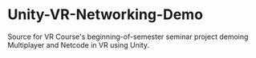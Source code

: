 # Unity-VR-Networking-Demo
Source for VR Course's beginning-of-semester seminar project demoing Multiplayer and Netcode in VR using Unity.
